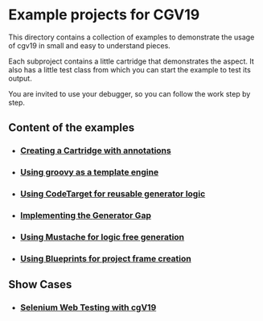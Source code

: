 # Example projects for CGV19

This directory contains a collection of examples to demonstrate
the usage of cgv19 in small and easy to understand pieces.

Each subproject contains a little cartridge that demonstrates
the aspect. It also has a little test class from which you can
start the example to test its output.

You are invited to use your debugger, so you can follow the 
work step by step.

## Content of the examples

* ### [Creating a Cartridge with annotations](cgv19-annotationcartridge/Readme.md)
* ### [Using groovy as a template engine](cgv19-groovytemplate/Readme.md)
* ### [Using CodeTarget for reusable generator logic](cgv19-codetarget/Readme.md)
* ### [Implementing the __Generator Gap__](cgv19-generatorgap/Readme.md)
* ### [Using Mustache for logic free generation](cgv19-mustache/Readme.md)
* ### [Using Blueprints for project frame creation](cgv19-blueprints/Readme.md)

## Show Cases

* ### [Selenium Web Testing with cgV19](cgv19-webtest/Readme.md)